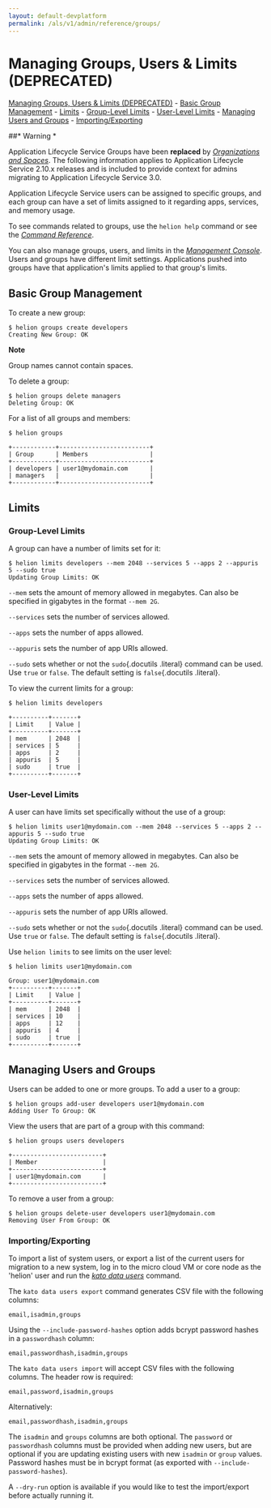 ```yaml
---
layout: default-devplatform
permalink: /als/v1/admin/reference/groups/
---
```

<!--PUBLISHED-->

Managing Groups, Users & Limits (DEPRECATED)[](#managing-groups-users-limits-deprecated "Permalink to this headline")
===================================================================================================================
[Managing Groups, Users & Limits (DEPRECATED)](#)
    -   [Basic Group Management](#basic-group-management)
    -   [Limits](#limits)
        -   [Group-Level Limits](#group-level-limits)
        -   [User-Level Limits](#user-level-limits)
    -   [Managing Users and Groups](#managing-users-and-groups)
        -   [Importing/Exporting](#importing-exporting)



##* Warning *

Application Lifecycle Service Groups have been **replaced** by [*Organizations and
Spaces*](/als/v1/user/deploy/orgs-spaces/#orgs-spaces). The following
information applies to Application Lifecycle Service 2.10.x releases and is included to
provide context for admins migrating to Application Lifecycle Service 3.0.

Application Lifecycle Service users can be assigned to specific groups, and each group can
have a set of limits assigned to it regarding apps, services, and memory
usage.

To see commands related to groups, use the `helion help` command or see the [*Command
Reference*](/als/v1/user/reference/client-ref/#command-ref-client).

You can also manage groups, users, and limits in the [*Management
Console*](/als/v1/user/console/#management-console). Users and
groups have different limit settings. Applications pushed into groups
have that application's limits applied to that group's limits.

Basic Group Management[](#basic-group-management "Permalink to this headline")
-------------------------------------------------------------------------------

To create a new group:

    $ helion groups create developers
    Creating New Group: OK

**Note**

Group names cannot contain spaces.

To delete a group:

    $ helion groups delete managers
    Deleting Group: OK

For a list of all groups and members:

    $ helion groups

    +------------+-------------------------+
    | Group      | Members                 |
    +------------+-------------------------+
    | developers | user1@mydomain.com      |
    | managers   |                         |
    +------------+-------------------------+

Limits[](#limits "Permalink to this headline")
-----------------------------------------------

### Group-Level Limits[](#group-level-limits "Permalink to this headline")

A group can have a number of limits set for it:

    $ helion limits developers --mem 2048 --services 5 --apps 2 --appuris 5 --sudo true
    Updating Group Limits: OK

`--mem` sets the amount of memory allowed in
megabytes. Can also be specified in gigabytes in the format
`--mem 2G`.

`--services` sets the number of services allowed.

`--apps` sets the number of apps allowed.

`--appuris` sets the number of app URIs allowed.

`--sudo` sets whether or not the `sudo`{.docutils
.literal} command can be used. Use `true` or
`false`. The default setting is `false`{.docutils
.literal}.

To view the current limits for a group:

    $ helion limits developers

    +----------+-------+
    | Limit    | Value |
    +----------+-------+
    | mem      | 2048  |
    | services | 5     |
    | apps     | 2     |
    | appuris  | 5     |
    | sudo     | true  |
    +----------+-------+

### User-Level Limits[](#user-level-limits "Permalink to this headline")

A user can have limits set specifically without the use of a group:

    $ helion limits user1@mydomain.com --mem 2048 --services 5 --apps 2 --appuris 5 --sudo true
    Updating Group Limits: OK

`--mem` sets the amount of memory allowed in
megabytes. Can also be specified in gigabytes in the format
`--mem 2G`.

`--services` sets the number of services allowed.

`--apps` sets the number of apps allowed.

`--appuris` sets the number of app URIs allowed.

`--sudo` sets whether or not the `sudo`{.docutils
.literal} command can be used. Use `true` or
`false`. The default setting is `false`{.docutils
.literal}.

Use `helion limits` to see limits on the user
level:

    $ helion limits user1@mydomain.com

    Group: user1@mydomain.com
    +----------+-------+
    | Limit    | Value |
    +----------+-------+
    | mem      | 2048  |
    | services | 10    |
    | apps     | 12    |
    | appuris  | 4     |
    | sudo     | true  |
    +----------+-------+

Managing Users and Groups[](#managing-users-and-groups "Permalink to this headline")
-------------------------------------------------------------------------------------

Users can be added to one or more groups. To add a user to a group:

    $ helion groups add-user developers user1@mydomain.com
    Adding User To Group: OK

View the users that are part of a group with this command:

    $ helion groups users developers

    +-------------------------+
    | Member                  |
    +-------------------------+
    | user1@mydomain.com      |
    +-------------------------+

To remove a user from a group:

    $ helion groups delete-user developers user1@mydomain.com
    Removing User From Group: OK

### Importing/Exporting[](#importing-exporting "Permalink to this headline")

To import a list of system users, or export a list of the current users
for migration to a new system, log in to the micro cloud VM or core node
as the 'helion' user and run the [*kato data
users*](/als/v1/admin/reference/kato-ref/#kato-command-ref-data-users) command.

The `kato data users export` command generates CSV
file with the following columns:

    email,isadmin,groups

Using the `--include-password-hashes` option adds
bcrypt password hashes in a `passwordhash` column:

    email,passwordhash,isadmin,groups

The `kato data users import` will accept CSV files
with the following columns. The header row is required:

    email,password,isadmin,groups

Alternatively:

    email,passwordhash,isadmin,groups

The `isadmin` and `groups`
columns are both optional. The `password` or
`passwordhash` columns must be provided when adding
new users, but are optional if you are updating existing users with new
`isadmin` or `group` values.
Password hashes must be in bcrypt format (as exported with
`--include-password-hashes`).

A `--dry-run` option is available if you would like
to test the import/export before actually running it.